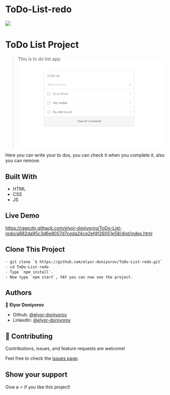 # ToDo-List-redo

![](https://img.shields.io/badge/Microverse-blueviolet)

# ToDo List Project

> This is to do list app.
![screenshot](./Screenshot.png)

Here you can write your to dos, you can check it when you complete it, also you can remove.

## Built With

- HTML
- CSS
- JS

## Live Demo

https://rawcdn.githack.com/elyor-doniyorov/ToDo-List-redo/a882da95c3d6e8057d7ceda24ce2ef4f26051e58/dist/index.html


## Clone This Project
```
- git clone `$ https://github.com/elyor-doniyorov/ToDo-List-redo.git`
- cd ToDo-List-redo
- Type `npm install`.
- Now type `npm start`, YAY you can now see the project.
```

## Authors

👤 **Elyor Doniyorov**

- Github: [@elyor-doniyorov](https://github.com/elyor-doniyorov)
- LinkedIn: [@elyor-doniyorov](www.linkedin.com/in/elyor-doniyorov)


## 🤝 Contributing

Contributions, issues, and feature requests are welcome!

Feel free to check the [issues page](https://github.com/elyor-doniyorov/ToDo-List-redo/issues/2).

## Show your support

Give a ⭐️ if you like this project!